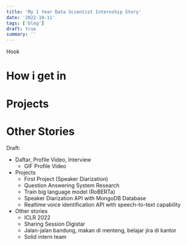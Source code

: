 ```yaml
---
title: 'My 1 Year Data Scientist Internship Story'
date: '2022-10-11'
tags: ['blog']
draft: true
summary: ''
---
```


Hook

# How i get in

# Projects

# Other Stories

Draft:
- Daftar, Profile Video, Interview
	- GIF Profile Video
- Projects
	- First Project (Speaker Diarization)
	- Question Answering System Research
	- Train big language model (RoBERTa)
	- Speaker Diarization API with MongoDB Database
	- Realtime voice identification API with speech-to-text capability
- Other stories
	- ICLR 2022
	- Sharing Session Digistar
	- Jalan-jalan bandung, makan di menteng, belajar jira di kantor
	- Solid intern team